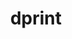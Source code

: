 ---
codehost: https://github.com/dprint/dprint
logohandle: dprintdev
sort: dprint
title: dprint
website: https://dprint.dev/
---